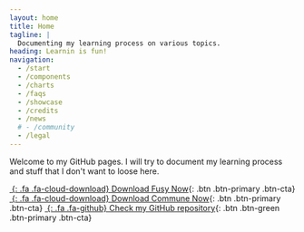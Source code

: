 ```yaml
---
layout: home
title: Home
tagline: |
  Documenting my learning process on various topics.
heading: Learnin is fun!
navigation:
  - /start
  - /components
  - /charts
  - /faqs
  - /showcase
  - /credits
  - /news
  # - /community
  - /legal
---
```


Welcome to my GitHub pages.
I will try to document my learning process and stuff that I don't want to loose here.

<div class="cta-container">

[*&nbsp;*{: .fa .fa-cloud-download} Download Fusy Now][FUSY]{: .btn .btn-primary .btn-cta}
[*&nbsp;*{: .fa .fa-cloud-download} Download Commune Now][FUSY]{: .btn .btn-primary .btn-cta}
[*&nbsp;*{: .fa .fa-github} Check my GitHub repository][GHREPO]{: .btn .btn-green .btn-primary .btn-cta}

</div>

[FUSY]: https://github.com/CamilleBC/fusy
[COMMUNE]: https://github.com/CamilleBC/commune
[GHREPO]: https://github.com/CamilleBC/
